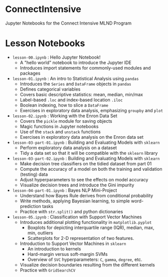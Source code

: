# ConnectIntensive
Jupyter Notebooks for the Connect Intensive MLND Program

# Lesson Notebooks
  - `lesson-00.ipynb` : Hello Jupyter Notebook!
    - A "hello world" notebook to introduce the Jupyter IDE
    - Introduces import statements for commonly-used modules and packages
  - `lesson-01.ipynb` : An intro to Statistical Analysis using `pandas`
    - Introduces the `Series` and `DataFrame` objects in `pandas`
    - Defines categorical variables
    - Covers basic descriptive statistics: mean, median, min/max
    - Label-based `.loc` and index-based location `.iloc`
    - Boolean indexing, how to slice a `DataFrame`
    - Exercises in exploratory data analysis, emphasizing `groupby` and `plot`
  - `lesson-02.ipynb` : Working with the Enron Data Set
    - Covers the `pickle` module for saving objects
    - Magic functions in Jupyter notebooks
    - Use of the `stack` and `unstack` functions
    - Exercises in exploratory data analysis on the Enron data set
  - `lesson-03-part-01.ipynb` : Building and Evaluating Models with `sklearn`
    - Perform exploratory data analysis on a dataset
    - Tidy a data set so that it will be compatible with the `sklearn` library
  - `lesson-03-part-02.ipynb` : Building and Evaluating Models with `sklearn`
    - Make decision tree classifiers on the tidied dataset from part 01
    - Compute the accuracy of a model on both the training and validation (testing) data
    - Adjust hyperparameters to see the effects on model accuracy
    - Visualize decision trees and introduce the Gini impurity
  - `lesson-04-part-01.ipynb` : Bayes NLP Mini-Project
    - Understand how Bayes Rule derives from conditional probability
    - Write methods, applying Bayesian learning, to simple word-prediction tasks
    - Practice with `str.split()` and python dictionaries
  - `lesson-05.ipynb` : Classification with Support Vector Machines
    - Introduces additional plotting functionality in `matplotlib.pyplot`
      - Boxplots for depicting interquartile range (IQR), median, max, min, outliers
      - Scatterplots for 2-D representation of two features.
    - Introduction to Support Vector Machines in `sklearn`
      - An introduction to kernels
      - Hard-margin versus soft-margin SVMs
      - Overview of `SVC` hyperparameters: `C`, `gamma`, `degree`, etc.
    - Visualize decision boundaries resulting from the different kernels
    - Practice with `GridSearchCV`
